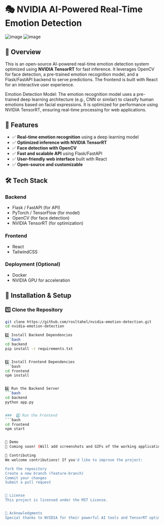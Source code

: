 # 🎭 NVIDIA AI-Powered Real-Time Emotion Detection  



![image](https://github.com/user-attachments/assets/b51dadc8-0d8c-4246-ab84-978c70e9b152)    ![image](https://github.com/user-attachments/assets/865c4e6a-ffb8-4ab6-991f-ce219784ee51)




## 📌 Overview  
This is an open-source AI-powered real-time emotion detection system optimized using **NVIDIA TensorRT** for fast inference. It leverages OpenCV for face detection, a pre-trained emotion recognition model, and a Flask/FastAPI backend to serve predictions. The frontend is built with React for an interactive user experience.

Emotion Detection Model:
The emotion recognition model uses a pre-trained deep learning architecture (e.g., CNN or similar) to classify human emotions based on facial expressions. It is optimized for performance using NVIDIA TensorRT, ensuring real-time processing for web applications.
## 🚀 Features  
- ✅ **Real-time emotion recognition** using a deep learning model  
- ✅ **Optimized inference with NVIDIA TensorRT**  
- ✅ **Face detection with OpenCV**  
- ✅ **Fast and scalable API** using Flask/FastAPI  
- ✅ **User-friendly web interface** built with React  
- ✅ **Open-source and customizable**  

## 🛠️ Tech Stack  
### **Backend**  
- Flask / FastAPI (for API)  
- PyTorch / TensorFlow (for model)  
- OpenCV (for face detection)  
- NVIDIA TensorRT (for optimization)  

### **Frontend**  
- React  
- TailwindCSS  

### **Deployment (Optional)**  
- Docker  
- NVIDIA GPU for acceleration  

## 🔧 Installation & Setup  

### 1️⃣ Clone the Repository  
```bash
git clone https://github.com/rosltahel/nvidia-emotion-detection.git
cd nvidia-emotion-detection

2️⃣ Install Backend Dependencies
```bash
cd backend
pip install -r requirements.txt


3️⃣ Install Frontend Dependencies
```bash
cd frontend
npm install


4️⃣ Run the Backend Server
```bash
cd backend
python app.py


###  5️⃣ Run the Frontend
```bash
cd frontend
npm start


📸 Demo
🚧 Coming soon! (Will add screenshots and GIFs of the working application)

🤝 Contributing
We welcome contributions! If you'd like to improve the project:

Fork the repository
Create a new branch (feature-branch)
Commit your changes
Submit a pull request


📜 License
This project is licensed under the MIT License.


🌟 Acknowledgments
Special thanks to NVIDIA for their powerful AI tools and TensorRT optimization!
